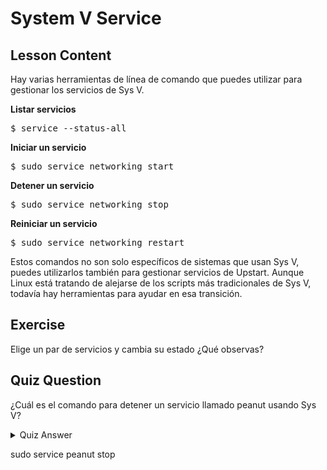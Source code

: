 # System V Service

## Lesson Content

Hay varias herramientas de línea de comando que puedes utilizar para gestionar los servicios de Sys V.

<b>Listar servicios</b>

<pre>$ service --status-all</pre>

<b>Iniciar un servicio</b>

<pre>$ sudo service networking start</pre>

<b>Detener un servicio</b>

<pre>$ sudo service networking stop</pre>

<b>Reiniciar un servicio</b>

<pre>$ sudo service networking restart</pre>

Estos comandos no son solo específicos de sistemas que usan Sys V, puedes utilizarlos también para gestionar servicios de Upstart. Aunque Linux está tratando de alejarse de los scripts más tradicionales de Sys V, todavía hay herramientas para ayudar en esa transición.

## Exercise

Elige un par de servicios y cambia su estado ¿Qué observas?

## Quiz Question

¿Cuál es el comando para detener un servicio llamado peanut usando Sys V?

<details>
    <summary>Quiz Answer</summary>
</details>

sudo service peanut stop